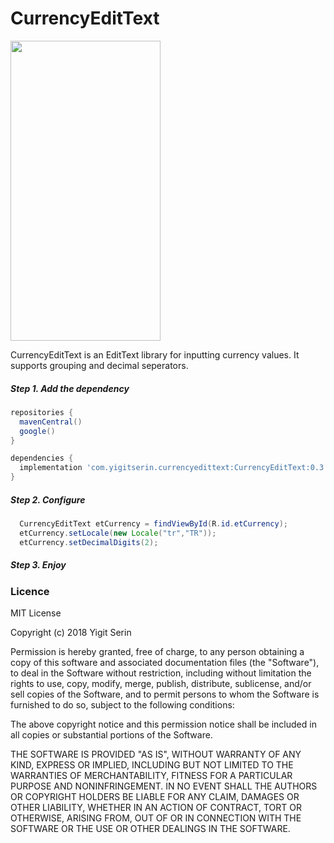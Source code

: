 # CurrencyEditText

<img src="https://raw.githubusercontent.com/yigitserin/CurrencyEditText/master/Preview.gif" width="240" height="480" />

CurrencyEditText is an EditText library for inputting currency values. It supports grouping and decimal seperators.

  ##### Step 1. Add the dependency
  
  ```gradle
repositories {
  	mavenCentral()
  	google()
}

dependencies {
  	implementation 'com.yigitserin.currencyedittext:CurrencyEditText:0.3'
}
```
  
  ##### Step 2. Configure
  ```java
    CurrencyEditText etCurrency = findViewById(R.id.etCurrency);
    etCurrency.setLocale(new Locale("tr","TR"));
    etCurrency.setDecimalDigits(2);
   ```
  
  ##### Step 3. Enjoy
  
  
  ### Licence
  
  MIT License

Copyright (c) 2018 Yigit Serin

Permission is hereby granted, free of charge, to any person obtaining a copy
of this software and associated documentation files (the "Software"), to deal
in the Software without restriction, including without limitation the rights
to use, copy, modify, merge, publish, distribute, sublicense, and/or sell
copies of the Software, and to permit persons to whom the Software is
furnished to do so, subject to the following conditions:

The above copyright notice and this permission notice shall be included in all
copies or substantial portions of the Software.

THE SOFTWARE IS PROVIDED "AS IS", WITHOUT WARRANTY OF ANY KIND, EXPRESS OR
IMPLIED, INCLUDING BUT NOT LIMITED TO THE WARRANTIES OF MERCHANTABILITY,
FITNESS FOR A PARTICULAR PURPOSE AND NONINFRINGEMENT. IN NO EVENT SHALL THE
AUTHORS OR COPYRIGHT HOLDERS BE LIABLE FOR ANY CLAIM, DAMAGES OR OTHER
LIABILITY, WHETHER IN AN ACTION OF CONTRACT, TORT OR OTHERWISE, ARISING FROM,
OUT OF OR IN CONNECTION WITH THE SOFTWARE OR THE USE OR OTHER DEALINGS IN THE
SOFTWARE.
